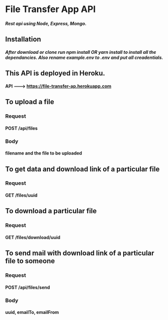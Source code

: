 # File Transfer App API

##### Rest api using Node, Express, Mongo.

## Installation

##### After download or clone run npm install OR yarn install to install all the dependancies. Also rename example.env to .env and put all creadentials.

## This API is deployed in Heroku.  
#### API ---> https://file-transfer-ap.herokuapp.com

## To upload a file
### Request
#### POST /api/files   
### Body
#### filename and the file to be uploaded 


## To get data and download link of a particular file
### Request
#### GET /files/uuid


##  To download a particular file
### Request
#### GET /files/download/uuid


## To send mail with download link of a particular file to someone
### Request
#### POST /api/files/send
### Body
#### uuid, emailTo, emailFrom

